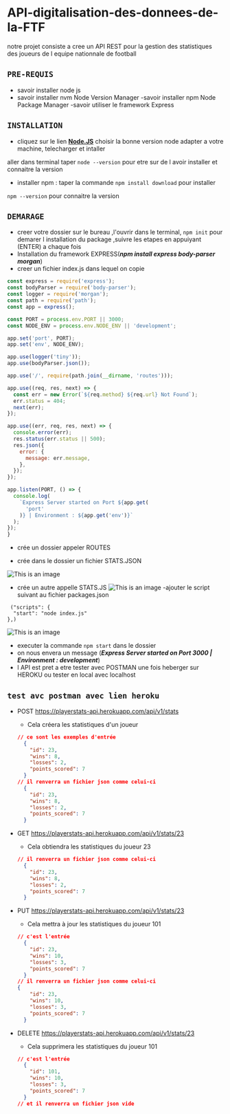 # API-digitalisation-des-donnees-de-la-FTF

notre projet consiste a cree un API REST pour la gestion des statistiques des joueurs de l equipe nationnale de football

## **`PRE-REQUIS`**

 -  savoir installer node js
 - savoir installer nvm Node Version Manager
 -savoir installer npm Node Package Manager 
 -savoir utiliser le framework Express

 ## **`INSTALLATION`**

 - cliquez sur le lien **[Node.JS](https://nodejs.org/en/)** choisir la bonne version node adapter a votre machine, telecharger et intaller
 
 aller dans terminal taper `node --version` pour etre sur de l avoir installer et connaitre la version

 - installer npm : taper la commande `npm install download` pour installer
 
 `npm --version`  pour connaitre la version


 ## **`DEMARAGE`**

 - creer votre dossier sur le bureau ,l'ouvrir dans le terminal,
 `npm init` pour demarer l installation du package ,suivre les etapes en appuiyant (ENTER) a chaque fois
 - Installation du framework EXPRESS(**_npm install express body-parser morgan_**)
- creer un fichier index.js dans lequel on copie

```js
const express = require('express');
const bodyParser = require('body-parser');
const logger = require('morgan');
const path = require('path');
const app = express();

const PORT = process.env.PORT || 3000;
const NODE_ENV = process.env.NODE_ENV || 'development';

app.set('port', PORT);
app.set('env', NODE_ENV);

app.use(logger('tiny'));
app.use(bodyParser.json());

app.use('/', require(path.join(__dirname, 'routes')));

app.use((req, res, next) => {
  const err = new Error(`${req.method} ${req.url} Not Found`);
  err.status = 404;
  next(err);
});

app.use((err, req, res, next) => {
  console.error(err);
  res.status(err.status || 500);
  res.json({
    error: {
      message: err.message,
    },
  });
});

app.listen(PORT, () => {
  console.log(
    `Express Server started on Port ${app.get(
      'port'
    )} | Environment : ${app.get('env')}`
  );
});
}
```
- crée un dossier appeler ROUTES

- crée dans le dossier un fichier STATS.JSON

![This is an image](Capture28.png)
- crée un autre appelle STATS.JS
![This is an image](Capture49.png)
-ajouter le script suivant au fichier packages.json
```
 ("scripts": {
  "start": "node index.js"
},)
```
![This is an image](Capture55.png)
- executer la commande `npm start` dans le dossier
- on nous envera un message
(**_Express Server started on Port 3000 | Environment : development_**)
- l API est pret a etre tester avec POSTMAN une fois heberger sur HEROKU ou tester en local avec localhost
## **`test avc postman avec lien heroku`** 


  - POST https://playerstats-api.herokuapp.com/api/v1/stats 
    -  Cela créera les statistiques d'un joueur

    ```json
    // ce sont les exemples d'entrée
      {
        "id": 23,
        "wins": 8,
        "losses": 2,
        "points_scored": 7
      }
    // il renverra un fichier json comme celui-ci
      {
        "id": 23,
        "wins": 8,
        "losses": 2,
        "points_scored": 7
      }
    ```


  - GET https://playerstats-api.herokuapp.com/api/v1/stats/23 
    - Cela obtiendra les statistiques du joueur 23

    ```json
    // il renverra un fichier json comme celui-ci
      {
        "id": 23,
        "wins": 8,
        "losses": 2,
        "points_scored": 7
      }
    ```
    
  - PUT https://playerstats-api.herokuapp.com/api/v1/stats/23 
    - Cela mettra à jour les statistiques du joueur 101

    ```json
    // c'est l'entrée
      {
        "id": 23,
        "wins": 10,
        "losses": 3,
        "points_scored": 7
      }
    // il renverra un fichier json comme celui-ci
    {
        "id": 23,
        "wins": 10,
        "losses": 3,
        "points_scored": 7
      }
    ```

  - DELETE https://playerstats-api.herokuapp.com/api/v1/stats/23
    -  Cela supprimera les statistiques du joueur 101

    ```json
    // c'est l'entrée 
      {
        "id": 101,
        "wins": 10,
        "losses": 3,
        "points_scored": 7
      }
    // et il renverra un fichier json vide
    ```




